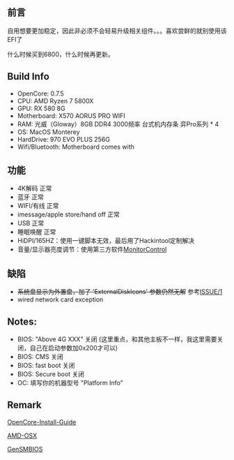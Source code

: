 
## 前言
自用想要更加稳定，因此非必须不会轻易升级相关组件。。。喜欢尝鲜的就别使用该EFI了

什么时候买到6800，什么时候再更新。

## Build Info
- OpenCore: 0.7.5
- CPU: AMD Ryzen 7 5800X
- GPU: RX 580 8G
- Motherboard: X570 AORUS PRO WIFI
- RAM: 光威（Gloway）8GB DDR4 3000频率 台式机内存条 弈Pro系列 * 4
- OS: MacOS Monterey
- HardDrive: 970 EVO PLUS 256G
- Wifi/Bluetooth: Motherboard comes with 

## 功能

- 4K解码 正常
- 蓝牙 正常
- WIFI/有线 正常
- imessage/apple store/hand off 正常
- USB 正常
- 睡眠唤醒 正常
- HiDPI/165HZ：使用一键脚本无效，最后用了Hackintool定制解决
- 音量/显示器亮度调节：使用第三方软件[MonitorControl](https://github.com/MonitorControl/MonitorControl)

## 缺陷

- ~~系统盘显示为外置盘，加了 'ExternalDiskIcons' 参数仍然无解~~ 参考[ISSUE/1](https://github.com/mrdear/Ryzen-5800x-X570-AORUS-PRO-WIFI-OC0.6.X/issues/1)
- wired network card exception

## Notes:

- BIOS: "Above 4G XXX" 关闭 (这里重点，和其他主板不一样，我这里需要关闭，自己在启动参数加0x200才可以)
- BIOS: CMS 关闭
- BIOS: fast boot 关闭
- BIOS: Secure boot 关闭
- OC: 填写你的机器型号 "Platform Info"

## Remark

[OpenCore-Install-Guide](https://dortania.github.io/OpenCore-Install-Guide/)

[AMD-OSX](https://forum.amd-osx.com/index.php)

[GenSMBIOS](https://github.com/corpnewt/GenSMBIOS)
